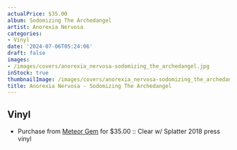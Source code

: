 ```yaml
---
actualPrice: $35.00
album: Sodomizing The Archedangel
artist: Anorexia Nervosa
categories:
- Vinyl
date: '2024-07-06T05:24:06'
draft: false
images:
- /images/covers/anorexia_nervosa-sodomizing_the_archedangel.jpg
inStock: true
thumbnailImage: /images/covers/anorexia_nervosa-sodomizing_the_archedangel-thumb.jpg
title: Anorexia Nervosa - Sodomizing The Archedangel
---
```


## Vinyl
* Purchase from [Meteor Gem](https://meteor-gem.com/products/anorexia-nervosa-sodomizing-the-archedangel) for $35.00 :: Clear w/ Splatter 2018 press vinyl
